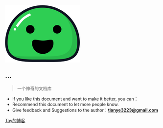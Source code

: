 ![logo](static/img/logo222.svg)

## ...

> 一个神奇的文档库

-   If you like this document and want to make it better, you can：
-   Recommend this document to let more people know.
-   Give feedback and Suggestions to the author：**<tianye3223@gmail.com>**

[Tay的博客](taycc/README.md)
